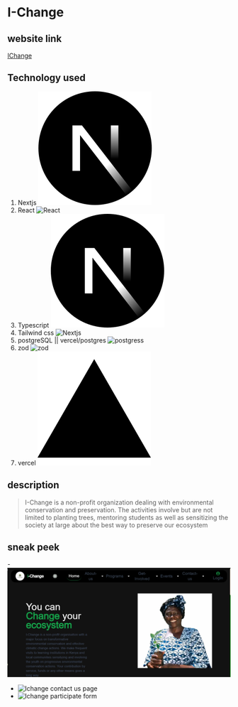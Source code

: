 # I-Change
## website link
[IChange](https://www.i-change.vercel.app)
## Technology used  
1. Nextjs ![Nextjs](https://github.com/devicons/devicon/blob/master/icons/nextjs/nextjs-original.svg)
2. React ![React](https://github.com/devicons/devicon/blob/master/icons/reactjs/reactjs-original.svg)
3. Typescript ![typescript](https://github.com/devicons/devicon/blob/master/icons/nextjs/nextjs-original.svg)
4. Tailwind css ![Nextjs](https://github.com/devicons/devicon/blob/master/icons/tailwind-css/tailwind-css-original.svg)
5. postgreSQL || vercel/postgres ![postgress](https://github.com/devicons/devicon/blob/master/icons/postgress/postgress-original.svg)
6. zod ![zod](https://github.com/devicons/devicon/blob/master/icons/zod/zod-original.svg)
7. vercel ![vercel](https://github.com/devicons/devicon/blob/master/icons/vercel/vercel-original.svg)
## description
   > I-Change is a non-profit organization dealing with environmental conservation and preservation. The activities involve but are not limited to planting trees, mentoring students as well as sensitizing the society at large about the best way to preserve our ecosystem
## sneak peek
   -![IChange landing page](landingPage.PNG)
   - ![Ichange contact us page]()
   - ![Ichange participate form]()


  
